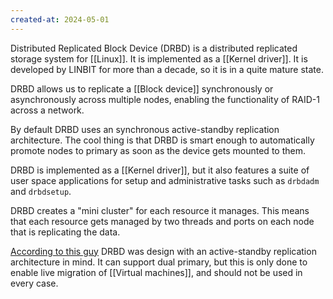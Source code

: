 ```yaml
---
created-at: 2024-05-01
---
```


Distributed Replicated Block Device (DRBD) is a distributed replicated storage system for [[Linux]]. It is implemented as a [[Kernel driver]]. It is developed by LINBIT for more than a decade, so it is in a quite mature state.

DRBD allows us to replicate a [[Block device]] synchronously or asynchronously across multiple nodes, enabling the functionality of RAID-1 across a network.

By default DRBD uses an synchronous active-standby replication architecture. The cool thing is that DRBD is smart enough to automatically promote nodes to primary as soon as the device gets mounted to them.

DRBD is implemented as a [[Kernel driver]], but it also features a suite of user space applications for setup and administrative tasks such as `drbdadm` and `drbdsetup`.

DRBD creates a "mini cluster" for each resource it manages. This means that each resource gets managed by two threads and ports on each node that is replicating the data.

[According to this guy](https://youtu.be/jwaqWezhugE?t=444) DRBD was design with an active-standby replication architecture in mind. It can support dual primary, but this is only done to enable live migration of [[Virtual machines]], and should not be used in every case.
